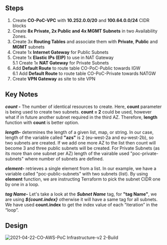 ## Steps
 1.  Create **CO-PoC-VPC** with **10.252.0.0/20** and **100.64.0.0/24** CIDR blocks <br> 
 2.  Create **8x Private, 2x Public and 4x MGMT Subnets** in two Availability Zones.<br>
 3.  Create 3x **Routing Tables** and associate them with **Private**, **Public** and **MGMT** subnets <br> 
 4.  Create 1x **Internet Gateway** for Public Subnets <br> 
 5.  Create 1x **Elastic IPs (EIP)** to use in NAT Gateway <br>
 5.1 Create 1x **NAT Gateway** for Private Subnets  <br>
 6.  Add **Default Route** to route table CO-PoC-Public towards IGW <br>
 6.1 Add **Default Route** to route table CO-PoC-Private towards NATGW <br>
 7.  Create **VPN Gateway** as site to site VPN    
 
## Key Notes
 
***count -*** The number of identical resources to create. Here, **count** parameter is being used to create two subnets.  **count = 2** could be used, however what if in future another subnet required in the third AZ. Therefore, **length** function with **count** is better option. <br>

***length-*** determines the length of a given list, map, or string. In our case, length of the variable called **"azs"** is 2 (eu-west-2a and eu-west-2b), so two subnets are created. If we add one more AZ to the list then count will become 3 and three public subnets will be created. For Private Subnets (as its more than one subnet per AZ) length of the vairable used "poc-private-subnets" where number of subnets are defined.   <br>

***element-*** retrieves a single element from a list. In our example, we have a variable called "poc-public-subnets" with two subnets (list). By using **element** function, we are instructing Terraform to pick the subnet CIDR one by one in a loop. <br>

***tag Name-*** Let's take a look at the ***Subnet Name*** tag, for **"tag Name"**, we are using _**${count.index}**_ otherwise it will have a same tag for all subnets. We have used **count.index** to get the index value of each “iteration” in the “loop”. <br>


## Design 

![2021-04-22-CO-AWS-PoC Infrastructure-v2 2-Build ](https://user-images.githubusercontent.com/44865421/116217814-dbf65980-a741-11eb-88f2-d030185e21a2.png)
